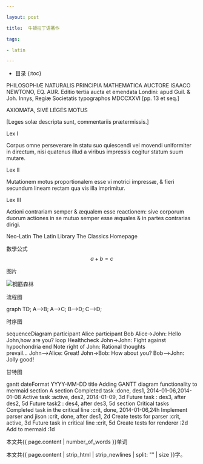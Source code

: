 ```yaml
---

layout: post

title:  牛顿拉丁语著作

tags:

- latin

---
```


* 目录
{:toc}


PHILOSOPHIÆ NATURALIS PRINCIPIA MATHEMATICA 
AUCTORE ISAACO NEWTONO, EQ. AUR. 
Editio tertia aucta et emendata 
Londini: apud Guil. & Joh. Innys, Regiæ Societatis typographos
MDCCXXVI
[pp. 13 et seq.]



AXIOMATA, SIVE LEGES MOTUS

[Leges solæ descripta sunt, commentariis prætermissis.]

Lex I

Corpus omne perseverare in statu suo quiescendi vel movendi uniformiter in directum, nisi quatenus illud a viribus impressis cogitur statum suum mutare.

Lex II

Mutationem motus proportionalem esse vi motrici impressæ, & fieri secundum lineam rectam qua vis illa imprimitur.

Lex III

Actioni contrariam semper & æqualem esse reactionem: sive corporum duorum actiones in se mutuo semper esse æquales & in partes contrarias dirigi.


Neo-Latin	The Latin Library	The Classics Homepage

數學公式
$$a+b=c$$

图片

![钢筋森林]({{"/media/IMG_20190201_212037.jpg"|absolute_url}})



流程图

<div class="mermaid">
graph TD;
A-->B;
A-->C;
B-->D;
C-->D;

</div>

时序图

<div class="mermaid">
sequenceDiagram
    participant Alice
    participant Bob
    Alice->John: Hello John,how are you?
    loop Healthcheck
        John->John: Fight against hypochondria
    end
    Note right of John: Rational thoughts <br/>prevail...
    John-->Alice: Great!
    John->Bob: How about you?
    Bob-->John: Jolly good!
</div>

甘特图

<div class="mermaid">
gantt
        dateFormat YYYY-MM-DD
        title Adding GANTT diagram functionality to mermaid
        section A section
        Completed task :done, des1, 2014-01-06,2014-01-08
        Active task :active, des2, 2014-01-09, 3d
        Future task : des3, after des2, 5d
        Future task2 : des4, after des3, 5d
        section Critical tasks
        Completed task in the critical line :crit, done, 2014-01-06,24h
        Implement parser and jison :crit, done, after des1, 2d
        Create tests for parser :crit, active, 3d
        Future task in critical line :crit, 5d
        Create tests for renderer :2d
        Add to mermaid :1d
</div>


本文共{{ page.content | number_of_words }}单词


本文共{{ page.content | strip_html | strip_newlines | split: "" | size }}字。

